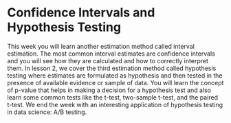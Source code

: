 # Confidence Intervals and Hypothesis Testing
This week you will learn another estimation method called interval estimation. The most common interval estimates are confidence intervals and you will see how they are calculated and how to correctly interpret them. In lesson 2, we cover the third estimation method called hypothesis testing where estimates are formulated as hypothesis and then tested in the presence of available evidence or sample of data. You will learn the concept of p-value that helps in making a decision for a hypothesis test and also learn some common tests like the t-test, two-sample t-test, and the paired t-test. We end the week with an interesting application of hypothesis testing in data science: A/B testing.